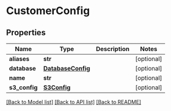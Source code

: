 # CustomerConfig

## Properties
Name | Type | Description | Notes
------------ | ------------- | ------------- | -------------
**aliases** | **str** |  | [optional] 
**database** | [**DatabaseConfig**](DatabaseConfig.md) |  | [optional] 
**name** | **str** |  | [optional] 
**s3_config** | [**S3Config**](S3Config.md) |  | [optional] 

[[Back to Model list]](../README.md#documentation-for-models) [[Back to API list]](../README.md#documentation-for-api-endpoints) [[Back to README]](../README.md)


